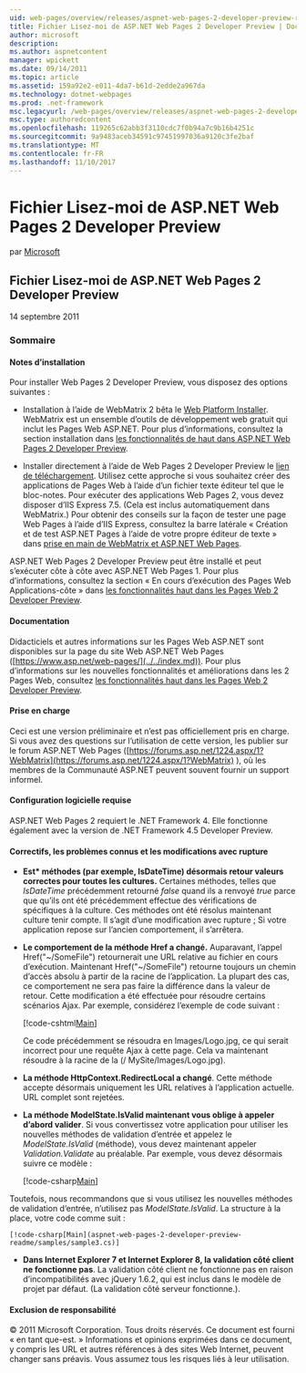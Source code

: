```yaml
---
uid: web-pages/overview/releases/aspnet-web-pages-2-developer-preview-readme
title: Fichier Lisez-moi de ASP.NET Web Pages 2 Developer Preview | Documents Microsoft
author: microsoft
description: 
ms.author: aspnetcontent
manager: wpickett
ms.date: 09/14/2011
ms.topic: article
ms.assetid: 159a92e2-e011-4da7-b61d-2edde2a967da
ms.technology: dotnet-webpages
ms.prod: .net-framework
msc.legacyurl: /web-pages/overview/releases/aspnet-web-pages-2-developer-preview-readme
msc.type: authoredcontent
ms.openlocfilehash: 119265c62abb3f3110cdc7f0b94a7c9b16b4251c
ms.sourcegitcommit: 9a9483aceb34591c97451997036a9120c3fe2baf
ms.translationtype: MT
ms.contentlocale: fr-FR
ms.lasthandoff: 11/10/2017
---
```

<a name="aspnet-web-pages-2-developer-preview-readme"></a>Fichier Lisez-moi de ASP.NET Web Pages 2 Developer Preview
====================
par [Microsoft](https://github.com/microsoft)

## <a name="aspnet-web-pages-2-developer-preview-readme"></a>Fichier Lisez-moi de ASP.NET Web Pages 2 Developer Preview

14 septembre 2011

### <a name="contents"></a>Sommaire

#### <a id="_Toc303701284"></a>Notes d’installation

Pour installer Web Pages 2 Developer Preview, vous disposez des options suivantes :

- Installation à l’aide de WebMatrix 2 bêta le [Web Platform Installer](https://go.microsoft.com/fwlink/?LinkId=226883). WebMatrix est un ensemble d’outils de développement web gratuit qui inclut les Pages Web ASP.NET. Pour plus d’informations, consultez la section installation dans [les fonctionnalités de haut dans ASP.NET Web Pages 2 Developer Preview](https://go.microsoft.com/fwlink/?LinkID=227824).

- Installer directement à l’aide de Web Pages 2 Developer Preview le [lien de téléchargement](https://go.microsoft.com/fwlink/?LinkID=226335). Utilisez cette approche si vous souhaitez créer des applications de Pages Web à l’aide d’un fichier texte éditeur tel que le bloc-notes. Pour exécuter des applications Web Pages 2, vous devez disposer d’IIS Express 7.5. (Cela est inclus automatiquement dans WebMatrix.) Pour obtenir des conseils sur la façon de tester une page Web Pages à l’aide d’IIS Express, consultez la barre latérale « Création et de test ASP.NET Pages à l’aide de votre propre éditeur de texte » dans [prise en main de WebMatrix et ASP.NET Web Pages](https://go.microsoft.com/fwlink/?LinkId=202889).

ASP.NET Web Pages 2 Developer Preview peut être installé et peut s’exécuter côte à côte avec ASP.NET Web Pages 1. <a id="a"></a>Pour plus d’informations, consultez la section « En cours d’exécution des Pages Web Applications-côte » dans [les fonctionnalités haut dans les Pages Web 2 Developer Preview](https://go.microsoft.com/fwlink/?LinkID=227824).

#### <a id="_Toc303701285"></a>Documentation

Didacticiels et autres informations sur les Pages Web ASP.NET sont disponibles sur la page du site Web ASP.NET Web Pages ([https://www.asp.net/web-pages/](../../index.md)). Pour plus d’informations sur les nouvelles fonctionnalités et améliorations dans les 2 Pages Web, consultez [les fonctionnalités haut dans les Pages Web 2 Developer Preview](https://go.microsoft.com/fwlink/?LinkID=227824).

#### <a id="_Toc303701286"></a>Prise en charge

<a id="_Toc209852135"></a><a id="_Toc255833657"></a>Ceci est une version préliminaire et n’est pas officiellement pris en charge. Si vous avez des questions sur l’utilisation de cette version, les publier sur le forum ASP.NET Web Pages ([https://forums.asp.net/1224.aspx/1?WebMatrix](https://forums.asp.net/1224.aspx/1?WebMatrix) ), où les membres de la Communauté ASP.NET peuvent souvent fournir un support informel.

#### <a id="_Toc303701287"></a>Configuration logicielle requise

ASP.NET Web Pages 2 requiert le .NET Framework 4. Elle fonctionne également avec la version de .NET Framework 4.5 Developer Preview.

<a id="_Toc303701288"></a><a id="_Breaking_Changes"></a>

#### <a name="fixes-known-issues-and-breaking-changes"></a>Correctifs, les problèmes connus et les modifications avec rupture

<a id="_Toc224729061"></a><a id="_Toc238051347"></a>

- **Est\* méthodes (par exemple, IsDateTime) désormais retour valeurs correctes pour toutes les cultures.** Certaines méthodes, telles que *IsDateTime* précédemment retourné *false* quand ils a renvoyé *true* parce que qu’ils ont été précédemment effectue des vérifications de spécifiques à la culture. Ces méthodes ont été résolus maintenant culture tenir compte. Il s’agit d’une modification avec rupture ; Si votre application repose sur l’ancien comportement, il s’arrêtera.
- **Le comportement de la méthode Href a changé.** Auparavant, l’appel Href("~/SomeFile") retournerait une URL relative au fichier en cours d’exécution. Maintenant Href("~/SomeFile") retourne toujours un chemin d’accès absolu à partir de la racine de l’application. La plupart des cas, ce comportement ne sera pas faire la différence dans la valeur de retour. Cette modification a été effectuée pour résoudre certains scénarios Ajax. Par exemple, considérez l’exemple de code suivant : 

    [!code-cshtml[Main](aspnet-web-pages-2-developer-preview-readme/samples/sample1.cshtml)]

    Ce code précédemment se résoudra en Images/Logo.jpg, ce qui serait incorrect pour une requête Ajax à cette page. Cela va maintenant résoudre à la racine de la (/ MySite/Images/Logo.jpg).
- **La méthode HttpContext.RedirectLocal a changé**. Cette méthode accepte désormais uniquement les URL relatives à l’application actuelle. URL complet sont rejetées.
- **La méthode ModelState.IsValid maintenant vous oblige à appeler d’abord valider**. Si vous convertissez votre application pour utiliser les nouvelles méthodes de validation d’entrée et appelez le *ModelState.IsValid* (méthode), vous devez maintenant appeler *Validation.Validate* au préalable. Par exemple, vous devez désormais suivre ce modèle : 

    [!code-csharp[Main](aspnet-web-pages-2-developer-preview-readme/samples/sample2.cs)]

 Toutefois, nous recommandons que si vous utilisez les nouvelles méthodes de validation d’entrée, n’utilisez pas *ModelState.IsValid*. La structure à la place, votre code comme suit : 

    [!code-csharp[Main](aspnet-web-pages-2-developer-preview-readme/samples/sample3.cs)]
- **Dans Internet Explorer 7 et Internet Explorer 8, la validation côté client ne fonctionne pas**. La validation côté client ne fonctionne pas en raison d’incompatibilités avec jQuery 1.6.2, qui est inclus dans le modèle de projet par défaut. (La validation côté serveur fonctionne.).

#### <a id="_Toc303701289"></a>Exclusion de responsabilité

© 2011 Microsoft Corporation. Tous droits réservés. Ce document est fourni « en tant que-est. » Informations et opinions exprimées dans ce document, y compris les URL et autres références à des sites Web Internet, peuvent changer sans préavis. Vous assumez tous les risques liés à leur utilisation.
